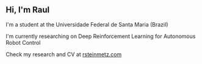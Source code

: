 ## Hi, I'm Raul

I'm a student at the Universidade Federal de Santa Maria (Brazil)

I'm currently researching on Deep Reinforcement Learning for Autonomous Robot Control

Check my research and CV at [rsteinmetz.com](https://rsteinmetz.com)

<!--
**raulsteinmetz/raulsteinmetz** is a ✨ _special_ ✨ repository because its `README.md` (this file) appears on your GitHub profile.

Here are some ideas to get you started:

- 🔭 I’m currently working on ...
- 🌱 I’m currently learning ...
- 👯 I’m looking to collaborate on ...
- 🤔 I’m looking for help with ...
- 💬 Ask me about ...
- 📫 How to reach me: ...
- 😄 Pronouns: ...
- ⚡ Fun fact: ...
-->
